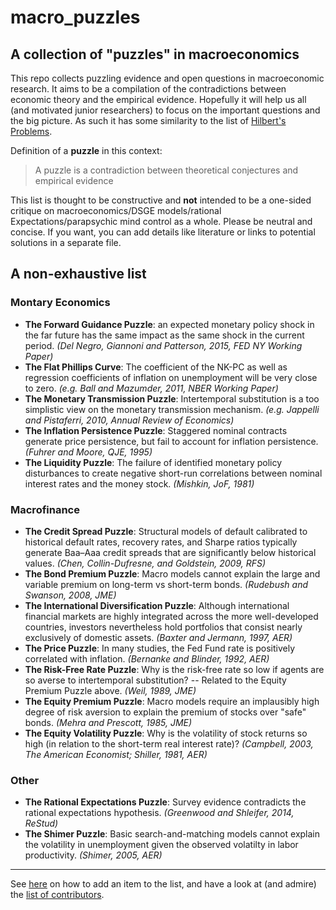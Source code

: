 # macro_puzzles
## A collection of **"puzzles"** in macroeconomics

This repo collects puzzling evidence and open questions in macroeconomic research. It aims to be a compilation of the contradictions between economic theory and the empirical evidence. Hopefully it will help us all (and motivated junior researchers) to focus on the important questions and the big picture. As such it has some similarity to the list of [Hilbert's Problems](https://en.wikipedia.org/wiki/Hilbert%27s_problems).

Definition of a **puzzle** in this context:
> A puzzle is a contradiction between theoretical conjectures and empirical evidence

This list is thought to be constructive and **not** intended to be a one-sided critique on macroeconomics/DSGE models/rational Expectations/parapsychic mind control as a whole. Please be neutral and concise. If you want, you can add details like literature or links to potential solutions in a separate file.


## A non-exhaustive list

### Montary Economics
* **The Forward Guidance Puzzle**: an expected monetary policy shock in the far future has the same impact as the same shock in the current period. *(Del Negro, Giannoni and Patterson, 2015, FED NY Working Paper)*
* **The Flat Phillips Curve**: The coefficient of the NK-PC as well as regression coefficients of inflation on unemployment will be very close to zero. *(e.g. Ball and Mazumder, 2011, NBER Working Paper)*
* **The Monetary Transmission Puzzle**: Intertemporal substitution is a too simplistic view on the monetary transmission mechanism. *(e.g. Jappelli and Pistaferri, 2010, Annual Review of Economics)*
* **The Inflation Persistence Puzzle**: Staggered nominal contracts generate price persistence, but fail to account for inflation persistence. *(Fuhrer and Moore, QJE, 1995)*
* **The Liquidity Puzzle**: The  failure of identified monetary policy disturbances to create negative short-run correlations between nominal interest rates and the money stock. *(Mishkin, JoF, 1981)*

### Macrofinance
* **The Credit Spread Puzzle**: Structural models of default calibrated to historical default rates, recovery rates, and Sharpe ratios  typically generate Baa–Aaa credit spreads that are significantly below historical values. *(Chen, Collin-Dufresne, and Goldstein, 2009, RFS)*
* **The Bond Premium Puzzle**: Macro models cannot explain the large and variable premium on long-term vs short-term bonds. *(Rudebush and Swanson, 2008, JME)*
* **The International Diversification Puzzle**: Although international financial markets are highly integrated across the more well-developed countries, investors nevertheless hold portfolios that consist nearly exclusively of domestic assets. *(Baxter and Jermann, 1997, AER)*
* **The Price Puzzle**: In many studies, the Fed Fund rate is positively correlated with inflation. *(Bernanke and Blinder, 1992, AER)*
* **The Risk-Free Rate Puzzle**: Why is the risk-free rate so low if agents are so averse to intertemporal substitution? -- Related to the Equity Premium Puzzle above. *(Weil, 1989, JME)*
* **The Equity Premium Puzzle**: Macro models require an implausibly high degree of risk aversion to explain the premium of stocks over "safe" bonds. *(Mehra and Prescott, 1985, JME)*
* **The Equity Volatility Puzzle**: Why is the volatility of stock returns so high (in relation to the short-term real interest rate)? *(Campbell, 2003, The American Economist; Shiller, 1981, AER)*

### Other
* **The Rational Expectations Puzzle**: Survey evidence contradicts the rational expectations hypothesis. *(Greenwood and Shleifer, 2014, ReStud)*
* **The Shimer Puzzle**: Basic search-and-matching models cannot explain the volatility in unemployment given the observed volatilty in labor productivity. *(Shimer, 2005, AER)*

---
See [here](https://github.com/gboehl/macro_puzzles/blob/master/how-to-contribute.md) on how to add an item to the list, and have a look at (and admire) the [list of contributors](https://github.com/gboehl/macro_puzzles/blob/master/contributors.md).

